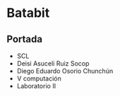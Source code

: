 # Batabit

Portada
------------
-  SCL
- Deisi Asuceli Ruiz Socop 
- Diego Eduardo Osorio Chunchún
- V computación
- Laboratorio II
